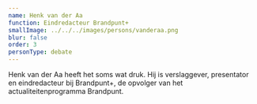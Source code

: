 ```yaml
---
name: Henk van der Aa
function: Eindredacteur Brandpunt+
smallImage: ../../../images/persons/vanderaa.png
blur: false
order: 3
personType: debate
---
```

Henk van der Aa heeft het soms wat druk. Hij is verslaggever, presentator en eindredacteur bij Brandpunt+, de opvolger van het actualiteitenprogramma Brandpunt.
